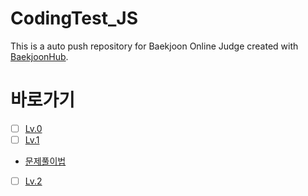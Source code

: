 # CodingTest_JS

This is a auto push repository for Baekjoon Online Judge created with [BaekjoonHub](https://github.com/BaekjoonHub/BaekjoonHub).

# 바로가기

- [ ] [Lv.0](/프로그래머스/Lv.0/)
- [ ] [Lv.1](/프로그래머스/Lv.1/)
- [문제풀이법](/프로그래머스/README.md)
- [ ] [Lv.2](/프로그래머스/2/)
